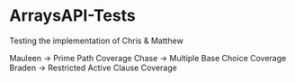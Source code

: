 # ArraysAPI-Tests
Testing the implementation of Chris &amp; Matthew

Mauleen -> Prime Path Coverage
Chase -> Multiple Base Choice Coverage
Braden -> Restricted Active Clause Coverage

